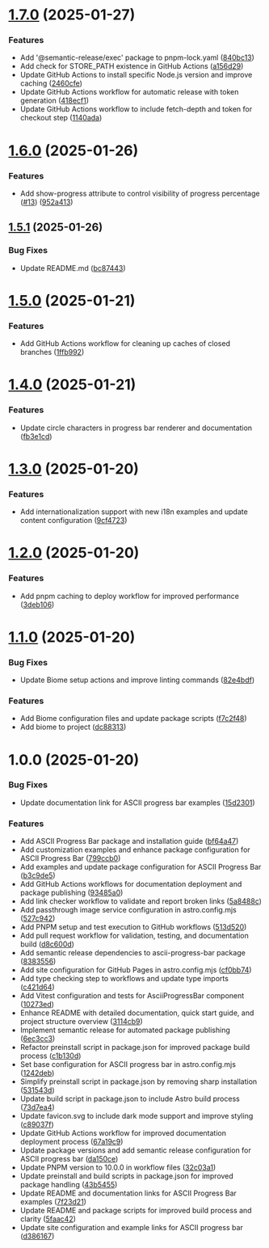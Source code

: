 # [1.7.0](https://github.com/yacosta738/ascii-progress-bar/compare/v1.6.0...v1.7.0) (2025-01-27)


### Features

* Add '@semantic-release/exec' package to pnpm-lock.yaml ([840bc13](https://github.com/yacosta738/ascii-progress-bar/commit/840bc13b513079d563be0458c368a6f0e5921ae5))
* Add check for STORE_PATH existence in GitHub Actions ([a156d29](https://github.com/yacosta738/ascii-progress-bar/commit/a156d2965351b149de7ba8e636802579aefc8ecf))
* Update GitHub Actions to install specific Node.js version and improve caching ([2460cfe](https://github.com/yacosta738/ascii-progress-bar/commit/2460cfe8237b1a16b02a45b5115592fab08e27d6))
* Update GitHub Actions workflow for automatic release with token generation ([418ecf1](https://github.com/yacosta738/ascii-progress-bar/commit/418ecf109390a68fbf119d7ed826564fe9f8a45d))
* Update GitHub Actions workflow to include fetch-depth and token for checkout step ([1140ada](https://github.com/yacosta738/ascii-progress-bar/commit/1140ada5202671ae65982187c55c454c09fb778d))

# [1.6.0](https://github.com/yacosta738/ascii-progress-bar/compare/v1.5.1...v1.6.0) (2025-01-26)


### Features

* Add show-progress attribute to control visibility of progress percentage ([#13](https://github.com/yacosta738/ascii-progress-bar/issues/13)) ([952a413](https://github.com/yacosta738/ascii-progress-bar/commit/952a41353733e1c434336b5f1c386fc133623c56))

## [1.5.1](https://github.com/yacosta738/ascii-progress-bar/compare/v1.5.0...v1.5.1) (2025-01-26)


### Bug Fixes

* Update README.md ([bc87443](https://github.com/yacosta738/ascii-progress-bar/commit/bc874434316f06139c6c3a84583087ae02b16245))

# [1.5.0](https://github.com/yacosta738/ascii-progress-bar/compare/v1.4.0...v1.5.0) (2025-01-21)


### Features

* Add GitHub Actions workflow for cleaning up caches of closed branches ([1ffb992](https://github.com/yacosta738/ascii-progress-bar/commit/1ffb992deffb563891b35534da6b949f9e011cc6))

# [1.4.0](https://github.com/yacosta738/ascii-progress-bar/compare/v1.3.0...v1.4.0) (2025-01-21)


### Features

* Update circle characters in progress bar renderer and documentation ([fb3e1cd](https://github.com/yacosta738/ascii-progress-bar/commit/fb3e1cdd28e6f5b245c0ebbdaa483aa595f11d55))

# [1.3.0](https://github.com/yacosta738/ascii-progress-bar/compare/v1.2.0...v1.3.0) (2025-01-20)


### Features

* Add internationalization support with new i18n examples and update content configuration ([9cf4723](https://github.com/yacosta738/ascii-progress-bar/commit/9cf4723982828ede700d6226099dffcf1facdfc4))

# [1.2.0](https://github.com/yacosta738/ascii-progress-bar/compare/v1.1.0...v1.2.0) (2025-01-20)


### Features

* Add pnpm caching to deploy workflow for improved performance ([3deb106](https://github.com/yacosta738/ascii-progress-bar/commit/3deb106bb55eea809f3765e690eef1e4ef4812d6))

# [1.1.0](https://github.com/yacosta738/ascii-progress-bar/compare/v1.0.0...v1.1.0) (2025-01-20)


### Bug Fixes

* Update Biome setup actions and improve linting commands ([82e4bdf](https://github.com/yacosta738/ascii-progress-bar/commit/82e4bdf6eeef2989f6d5e042021cd4ec388a6f62))


### Features

* Add Biome configuration files and update package scripts ([f7c2f48](https://github.com/yacosta738/ascii-progress-bar/commit/f7c2f48afecf1e8e7eb5b37e7086d8e346e24e11))
* Add biome to project ([dc88313](https://github.com/yacosta738/ascii-progress-bar/commit/dc8831379ad4c1431bfde6978b7b9a2fdd324289))

# 1.0.0 (2025-01-20)


### Bug Fixes

* Update documentation link for ASCII progress bar examples ([15d2301](https://github.com/yacosta738/ascii-progress-bar/commit/15d230190c1e26269e9a5774e9c48a780e595270))


### Features

* Add ASCII Progress Bar package and installation guide ([bf64a47](https://github.com/yacosta738/ascii-progress-bar/commit/bf64a4786ae5c424580e3b54960d9f4e98aafa07))
* Add customization examples and enhance package configuration for ASCII Progress Bar ([799ccb0](https://github.com/yacosta738/ascii-progress-bar/commit/799ccb0bc7b37d7a40ff48f569759a07b670dca6))
* Add examples and update package configuration for ASCII Progress Bar ([b3c9de5](https://github.com/yacosta738/ascii-progress-bar/commit/b3c9de582baef65af715f67f5addb37f8d5c93a3))
* Add GitHub Actions workflows for documentation deployment and package publishing ([93485a0](https://github.com/yacosta738/ascii-progress-bar/commit/93485a0d04ead826b84f443a4b41d0cc89e9472d))
* Add link checker workflow to validate and report broken links ([5a8488c](https://github.com/yacosta738/ascii-progress-bar/commit/5a8488c1c5d664d53e9e0665bfe08ce244893761))
* Add passthrough image service configuration in astro.config.mjs ([527c942](https://github.com/yacosta738/ascii-progress-bar/commit/527c942280843eda5e502e72a63828b0e36e82bb))
* Add PNPM setup and test execution to GitHub workflows ([513d520](https://github.com/yacosta738/ascii-progress-bar/commit/513d5205380d9783128699426d0b053de2b5d6f5))
* Add pull request workflow for validation, testing, and documentation build ([d8c600d](https://github.com/yacosta738/ascii-progress-bar/commit/d8c600d5d550b812e05c9bd83e36f7497e90deff))
* Add semantic release dependencies to ascii-progress-bar package ([8383556](https://github.com/yacosta738/ascii-progress-bar/commit/8383556e5577ae22e932f531ed90605a4378c261))
* Add site configuration for GitHub Pages in astro.config.mjs ([cf0bb74](https://github.com/yacosta738/ascii-progress-bar/commit/cf0bb74b7f5327f7cd89118495ac23c4766fcb27))
* Add type checking step to workflows and update type imports ([c421d64](https://github.com/yacosta738/ascii-progress-bar/commit/c421d6473a59e191f8bbc24cf9c7f6dc7c478704))
* Add Vitest configuration and tests for AsciiProgressBar component ([10273ed](https://github.com/yacosta738/ascii-progress-bar/commit/10273edae86222c50b964fe7c9cad1ea53eced0e))
* Enhance README with detailed documentation, quick start guide, and project structure overview ([3114cb9](https://github.com/yacosta738/ascii-progress-bar/commit/3114cb92ff6b938f60a18f847b6f1e054beb8acb))
* Implement semantic release for automated package publishing ([6ec3cc3](https://github.com/yacosta738/ascii-progress-bar/commit/6ec3cc3a1e7febf77954136701bfbe1c6783aecd))
* Refactor preinstall script in package.json for improved package build process ([c1b130d](https://github.com/yacosta738/ascii-progress-bar/commit/c1b130d212a6274187011e07b04ad5811fe29341))
* Set base configuration for ASCII progress bar in astro.config.mjs ([1242deb](https://github.com/yacosta738/ascii-progress-bar/commit/1242deb615fed869885b07eb9f944ab45ccdf4aa))
* Simplify preinstall script in package.json by removing sharp installation ([531543d](https://github.com/yacosta738/ascii-progress-bar/commit/531543d4eb0ef7f9064efeeac6e4aacfe2bb3ce9))
* Update build script in package.json to include Astro build process ([73d7ea4](https://github.com/yacosta738/ascii-progress-bar/commit/73d7ea441922efbc5c1fc69a943c8a05a1d7cf66))
* Update favicon.svg to include dark mode support and improve styling ([c89037f](https://github.com/yacosta738/ascii-progress-bar/commit/c89037f37c96a848d7db528327d2a769be52f790))
* Update GitHub Actions workflow for improved documentation deployment process ([67a19c9](https://github.com/yacosta738/ascii-progress-bar/commit/67a19c9608d24498dd6ff7e329e8d509837ac5db))
* Update package versions and add semantic release configuration for ASCII progress bar ([da150ce](https://github.com/yacosta738/ascii-progress-bar/commit/da150ced4c44e1a92de047926059bcde6b7dc745))
* Update PNPM version to 10.0.0 in workflow files ([32c03a1](https://github.com/yacosta738/ascii-progress-bar/commit/32c03a13c0b3db251a9f21b7d9628a4597ada7d5))
* Update preinstall and build scripts in package.json for improved package handling ([43b5455](https://github.com/yacosta738/ascii-progress-bar/commit/43b54553e57eeff7b21366514f4d8b26ce95c2e8))
* Update README and documentation links for ASCII Progress Bar examples ([7f23d21](https://github.com/yacosta738/ascii-progress-bar/commit/7f23d2130f4d9b93ba0b42379481c9df76d8f145))
* Update README and package scripts for improved build process and clarity ([5faac42](https://github.com/yacosta738/ascii-progress-bar/commit/5faac42789cf5b0daf36bbfb61279218b21bb5d1))
* Update site configuration and example links for ASCII progress bar ([d386167](https://github.com/yacosta738/ascii-progress-bar/commit/d386167ddfa7d0a98f1f2a5fd872bff968f05a59))
